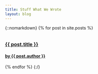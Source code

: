 ```yaml
---
title: Stuff What We Wrote
layout: blog
---
```


{::nomarkdown}
{% for post in site.posts %}
	<div class="small-4 columns">
		<a href="{{ post.url | remove_first:'/' }}">
			<div class="content-box blog-preview">
				<h3>{{ post.title }}</h3>
				<h4>by {{ post.author }}</h4>
			</div>
		</a>
	</div>
{% endfor %}
{:/}

<!--stackedit_data:
eyJoaXN0b3J5IjpbMTIwNTQyMjU0LC0xMTczOTU4NzUwLC03MT
gxNjc0LC00NjcwNzg5MTVdfQ==
-->
